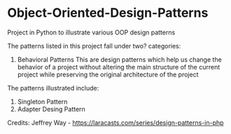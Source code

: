 # Object-Oriented-Design-Patterns
Project in Python to illustrate various OOP design patterns

The patterns listed in this project fall under two? categories:
1. Behavioral Patterns
This are design patterns which help us change the behavior of a project without altering the main structure of the current project while preserving the original architecture of the project

The patterns illustrated include:
1. Singleton Pattern
2. Adapter Desing Pattern

Credits:
Jeffrey Way - https://laracasts.com/series/design-patterns-in-php
